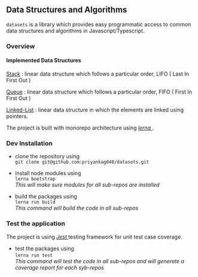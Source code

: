 Data Structures and Algorithms
---
`datasets` is a library which provides easy programmatic access to common data structures and algorithms in Javascript/Typescript.

### Overview

#### Implemented Data Structures

<a href="packages/stack">Stack</a> :  linear data structure which follows a particular order, LIFO ( Last In First Out )

<a href="packages/queue">Queue</a> :  linear data structure which follows a particular order, FIFO ( First In First Out )

<a href="packages/linkedlist">Linked-List</a> :  linear data structure in which the elements are linked using pointers.

The project is built with monorepo architecture using <a href="https://github.com/lerna/lerna"> *lerna* </a>.



### Dev Installation

- clone the repository using <br/> `git clone git@github.com:priyankag048/datasets.git`

- install node modules using <br/> `lerna bootstrap` <br/>
*This will make sure modules for all sub-repos are installed*

- build the packages using <br/> `lerna run build` <br/>
*This command will build the code in all sub-repos*


### Test the application

The project is using <a href="https://jestjs.io/"> *Jest* </a> testing framework for unit test case coverage.

- test the packages using <br/> `lerna run test` <br/>
*This command will test the code in all sub-repos and will generate a coverage report for each syb-repos*


